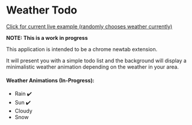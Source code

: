 # Weather Todo

[Click for current live example (randomly chooses weather currently)](https://sleachga.github.io/WeatherTodo/)

**NOTE: This is a work in progress**

This application is intended to be a chrome newtab extension.  

It will present you with a simple todo list and the background will display a minimalistic weather animation depending on the weather in your area.  

#### Weather Animations (In-Progress):

* Rain :heavy_check_mark: 
* Sun :heavy_check_mark:
* Cloudy
* Snow